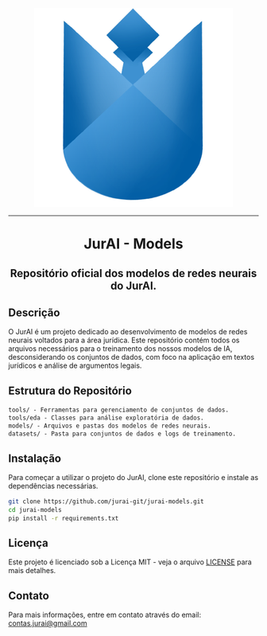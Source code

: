 <p align="center">
  <img src="./assets/img/jurai-git.png"/>
</p>

---

<h1 align="center">JurAI - Models</h1> <h2 align="center">Repositório oficial dos modelos de redes neurais do JurAI.</h2>

## Descrição

O JurAI é um projeto dedicado ao desenvolvimento de modelos de redes neurais voltados para a área jurídica. 
Este repositório contém todos os arquivos necessários para o treinamento dos nossos modelos de IA, 
desconsiderando os conjuntos de dados, com foco na aplicação em textos jurídicos e análise de argumentos legais.

## Estrutura do Repositório

    tools/ - Ferramentas para gerenciamento de conjuntos de dados.
    tools/eda - Classes para análise exploratória de dados.
    models/ - Arquivos e pastas dos modelos de redes neurais.
    datasets/ - Pasta para conjuntos de dados e logs de treinamento.

## Instalação

Para começar a utilizar o projeto do JurAI, clone este repositório e instale as dependências necessárias.

~~~bash
git clone https://github.com/jurai-git/jurai-models.git
cd jurai-models
pip install -r requirements.txt
~~~

## Licença

Este projeto é licenciado sob a Licença MIT - veja o arquivo [LICENSE](LICENSE) para mais detalhes.

## Contato

Para mais informações, entre em contato através do email: contas.jurai@gmail.com
